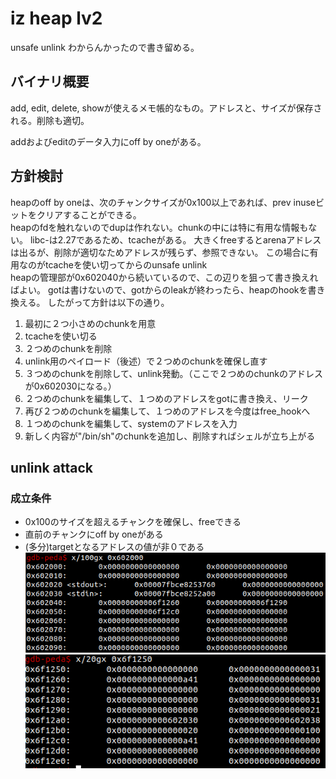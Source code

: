 # iz heap lv2
unsafe unlink わからんかったので書き留める。

## バイナリ概要
add, edit, delete, showが使えるメモ帳的なもの。アドレスと、サイズが保存される。削除も適切。

addおよびeditのデータ入力にoff by oneがある。

## 方針検討
heapのoff by oneは、次のチャンクサイズが0x100以上であれば、prev inuseビットをクリアすることができる。  
heapのfdを触れないのでdupは作れない。chunkの中には特に有用な情報もない。
libc-は2.27であるため、tcacheがある。
大きくfreeするとarenaアドレスは出るが、削除が適切なためアドレスが残らず、参照できない。
この場合に有用なのがtcacheを使い切ってからのunsafe unlink  
heapの管理部が0x602040から続いているので、この辺りを狙って書き換えればよい。
gotは書けないので、gotからのleakが終わったら、heapのhookを書き換える。
したがって方針は以下の通り。  
1. 最初に２つ小さめのchunkを用意
2. tcacheを使い切る
3. ２つめのchunkを削除
4. unlink用のペイロード（後述）で２つめのchunkを確保し直す
5. ３つめのchunkを削除して、unlink発動。（ここで２つめのchunkのアドレスが0x602030になる。）
6. ２つめのchunkを編集して、１つめのアドレスをgotに書き換え、リーク
7. 再び２つめのchunkを編集して、１つめのアドレスを今度はfree_hookへ
8. １つめのchunkを編集して、systemのアドレスを入力
9. 新しく内容が"/bin/sh"のchunkを追加し、削除すればシェルが立ち上がる

## unlink attack
### 成立条件
- 0x100のサイズを超えるチャンクを確保し、freeできる
- 直前のチャンクにoff by oneがある
- (多分)targetとなるアドレスの値が非０である
![test](isitdtuctf2019/izheap_lv2/2019-07-13_15-31.png)
![test](isitdtuctf2019/izheap_lv2/2019-07-13_15-32.png)



